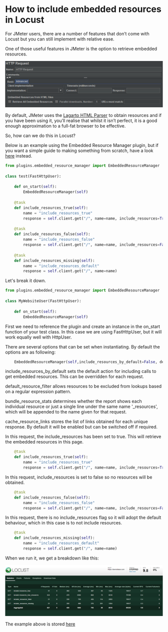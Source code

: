 # How to include embedded resources in Locust

For JMeter users, there are a number of features that don’t come with Locust but you can still implement with relative ease.

One of those useful features in JMeter is the option to retrieve embedded resources.

![JMeter Embedded Resources](./resources/jmeter_screenshot.png "JMeter Embedded Resources")

By default, JMeter uses the [Lagarto HTML Parser](https://jodd.org/lagarto/) to obtain resources and if you have been using it, you’ll realise that whilst it isn’t perfect, it is a good enough approximation to a full-fat browser to be effective.

So, how can we do this in Locust?

Below is an example using the Embedded Resource Manager plugin, but if you want a simple guide to making something from scratch, have a look [here](.\manual_example.md) instead.

```python
from plugins.embedded_resource_manager import EmbeddedResourceManager

class test(FastHttpUser):
    
    def on_start(self):
        EmbeddedResourceManager(self)

    @task
    def include_resources_true(self):
        name = "include_resources_true"
        response = self.client.get("/", name=name, include_resources=True)

    @task
    def include_resources_false(self):
        name = "include_resources_false"
        response = self.client.get("/", name=name, include_resources=False)

    @task
    def include_resources_missing(self):
        name = "include_resources_default"
        response = self.client.get("/", name=name)
```

Let's break it down.

```python
from plugins.embedded_resource_manager import EmbeddedResourceManager

class MyWebsiteUser(FastHttpUser):
    
    def on_start(self):
        EmbeddedResourceManager(self)
```

First we need to reference the plugin and create an instance in the on_start function of your test class. In this case we are using FastHttpUser, but it will work equally well with HttpUser.

There are several options that can be set when instantiating. By default the options are as following:

```python
    EmbeddedResourceManager(self,include_resources_by_default=False, default_resource_filter=".*", bundle_resource_stats=True, cache_resource_links=True)
```
include_resources_by_default sets the default action for including calls to get embedded resources. This can be overridden for each request.

default_resource_filter allows resources to be excluded from lookups based on a regular expression pattern.

bundle_resource_stats determines whether the report shows each individual resource or just a single line under the same name '_resources', which will be appended to the name given for that request.

cache_resource_links stores the list of links obtained for each unique response. By default it will be enabled but can be switched off if required.

In this request, the include_resources has been set to true. This will retrieve the embedded resources in this page.
```python
    @task
    def include_resources_true(self):
        name = "include_resources_true"
        response = self.client.get("/", name=name, include_resources=True)
```

In this request, include_resources is set to false so no resources will be obtained.
```python
    @task
    def include_resources_false(self):
        name = "include_resources_false"
        response = self.client.get("/", name=name, include_resources=False)
```

In this request, there is no include_resources flag so it will adopt the default behaviour, which in this case is to not include resources.
```python
    @task
    def include_resources_missing(self):
        name = "include_resources_default"
        response = self.client.get("/", name=name)
```

When we run it, we get a breakdown like this:

![Locust Dashboard](./resources/erm_locust_dashboard.png "Locust Dashboard")

The example above is stored [here](./examples/EmbeddedResourceManager_example.py)
